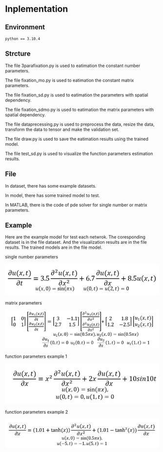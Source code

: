 # Inplementation

## Environment
```
python == 3.10.4
```

## Strcture

The file 3parafixation.py is used to eatimation the constant number parameters.

The file fixation_mo.py is used to eatimation the constant matrix parameters.

The file fixation_sd.py is used to eatimation the parameters with spatial dependency.

The file fixation_sdmo.py is used to eatimation the matrix parameters with spatial dependency.

The file dataprecessing.py is used to preprocess the data, resize the data, transform the data to tensor and make the validation set.

The file draw.py is used to save the eatimation results using the trained model.

The file test_sd.py is used to visualize the function parameters estimation results.

## File 

In dataset, there has some example datasets.

In model, there has some trained model to test.

In MATLAB, there is the code of pde solver for single number or matrix parameters.

## Example

Here are the example model for test each netwrok. The coresponding dataset is in the file dataset. And the visualization results are in the file results. The trained models are in the file model. 

single number parameters

![](graph/3para.png)

matrix parameters

![](graph/3matrix.png)

function parameters example 1

![](graph/1to1_sd_example1.png)

function parameters example 2

![](graph/1to1_sd_example2.png)